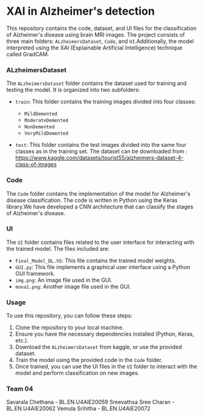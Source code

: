 # XAI in Alzheimer's detection

This repository contains the code, dataset, and UI files for the classification of Alzheimer's disease using brain MRI images. The project consists of three main folders: `ALzheimersDataset`, `Code`, and `UI`.Additionally, the model interpreted using the XAI (Explainable Artificial Intelligence) technique called GradCAM.

### ALzheimersDataset

The `ALzheimersDataset` folder contains the dataset used for training and testing the model. It is organized into two subfolders:

- `train`: This folder contains the training images divided into four classes:
  - `MildDemented`
  - `ModerateDemented`
  - `NonDemented`
  - `VeryMildDemented`

- `test`: This folder contains the test images divided into the same four classes as in the training set.
The dataset can be downloaded from : https://www.kaggle.com/datasets/tourist55/alzheimers-dataset-4-class-of-images

### Code

The `Code` folder contains the implementation of the model for Alzheimer's disease classification. The code is written in Python using the Keras library.We have developed a CNN architecture that can classify the stages of Alzheimer's disease. 

### UI

The `UI` folder contains files related to the user interface for interacting with the trained model. The files included are:

- `Final_Model_DL.h5`: This file contains the trained model weights.
- `GUI.py`: This file implements a graphical user interface using a Python GUI framework.
- `img.png`: An image file used in the GUI.
- `mona1.png`: Another image file used in the GUI.

### Usage

To use this repository, you can follow these steps:

1. Clone the repository to your local machine.
2. Ensure you have the necessary dependencies installed (Python, Keras, etc.).
3. Download the `ALzheimersDataset` from kaggle, or use the provided dataset.
4. Train the model using the provided code in the `Code` folder.
5. Once trained, you can use the UI files in the `UI` folder to interact with the model and perform classification on new images.


### Team 04
Savarala Chethana - BL.EN.U4AIE20059
Sreevathsa Sree Charan - BL.EN.U4AIE20062
Vemula Srihitha - BL.EN.U4AIE20072